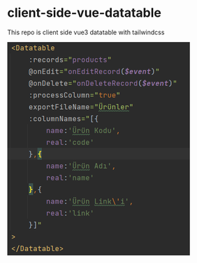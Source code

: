 # client-side-vue-datatable
This repo is client side vue3 datatable with tailwindcss

![alt text](application.png)
